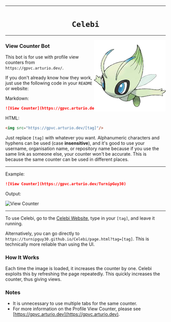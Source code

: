 <hr>
<h1 align="center"><code>Celebi</code></h1>
<hr>

<img align="right" src="logo.png">

### View Counter Bot

This bot is for use with profile view counters from `https://gpvc.arturio.dev/`.

If you don't already know how they work, just use the following code in your `README` or website:

Markdown:

```markdown
![View Counter](https://gpvc.arturio.dev/[tag])
```

HTML:

```html
<img src="https://gpvc.arturio.dev/[tag]"/>
```

Just replace `[tag]` with whatever you want. Alphanumeric characters and hyphens can be used (case **insensitive**), and it's good to use your username, organisation name, or repository name because if you use the same link as someone else, your counter won't be accurate. This is because the same counter can be used in different places.

---

Example:

```markdown
![View Counter](https://gpvc.arturio.dev/TurnipGuy30)
```

Output:

![View Counter](https://gpvc.arturio.dev/TurnipGuy30 "![View Counter](https://gpvc.arturio.dev/TurnipGuy30)")

---

To use Celebi, go to the [Celebi Website](https://turnipguy30.github.io/Celebi/ "Celebi Website"), type in your `[tag]`, and leave it running.

Alternatively, you can go directly to `https://turnipguy30.github.io/Celebi/page.html?tag=[tag]`. This is technically more reliable than using the UI.

### How It Works

Each time the image is loaded, it increases the counter by one. Celebi exploits this by refreshing the page repeatedly. This quickly increases the counter, thus giving views.

### Notes

- It is unnecessary to use multiple tabs for the same counter.
- For more information on the Profile View Counter, please see [https://gpvc.arturio.dev](https://gpvc.arturio.dev).
